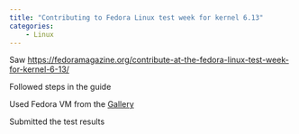 ```yaml
---
title: "Contributing to Fedora Linux test week for kernel 6.13"
categories:
    - Linux
---
```


Saw 
https://fedoramagazine.org/contribute-at-the-fedora-linux-test-week-for-kernel-6-13/

Followed steps in the guide

Used Fedora VM from the [Gallery](https://naveenrajm7.github.io/utm-gallery/)

Submitted the test results